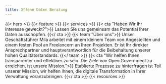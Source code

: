 ```yaml
---
title: Offene Daten Beratung
---
```

{{< hero >}}
{{< feature >}}
{{< services >}}
{{< cta "Haben Wir Ihr Interesse geweckt?">}}
Lassen Sie uns gemeinsam das Potential Ihrer Daten ausschöpfen.
{{</ cta >}}
{{< team "Über uns">}}
Unser Geschäftsführer Mila arbeitet mit einem kleinem Team von Angestellten und einem festen Pool an Freelancern an Ihren Projekten. Er ist Ihr direkter Ansprechpartner und hauptverantwortlich für die Beibehaltung unserer hohen Qualitätsstandards.
{{</ team >}}
{{< cta "Wir helfen Ihnen transparenter und effektiver zu sein. Die Ziele von Open Government zu erreichen, ist unsere Mission.">}}
Etablierte Prozesse zu hinterfragen ist Teil unserer Mission, wir helfen Ihnen, die digitale Transformation in Ihrer Verwaltung voranzubringen.
{{</ cta >}}
{{< resources >}}
